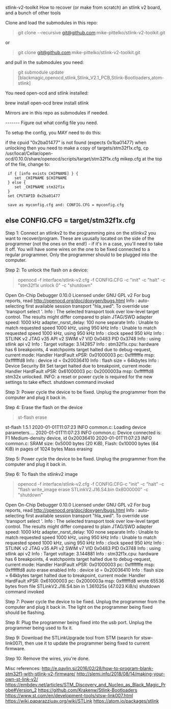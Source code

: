 stlink-v2-toolkit
How to recover (or make from scratch) an stlink v2 board, and a bunch of other tools

Clone and load the submodules in this repo:

>git clone --recursive git@github.com:mike-pittelko/stlink-v2-toolkit.git

or

>git clone git@github.com:mike-pittelko/stlink-v2-toolkit.git
  
and pull in the submodules you need:
  
>git submodule update [blackmagic,openocd,stlink,Stlink_V2.1_PCB,Stlink-Bootloaders,atom-stlink]


You need open-ocd and stlink installed:

brew install open-ocd
brew install stlink

Mirrors are in this repo as submodules if needed.

------- Figure out what config file you need.

To setup the config, you MAY need to do this:


if the cpuid "0x2ba01477" is not found (expects 0x1ba01477) when unlocking then you need to
     make a copy of targets/stm32f1x.cfg,
          cp /usr/local/Cellar/open-ocd/0.10.0/share/openocd/scripts/target/stm32f1x.cfg mikep.cfg
     at the top of the file, change to:

     if { [info exists CHIPNAME] } {
        set _CHIPNAME $CHIPNAME
     } else {
        set _CHIPNAME stm32f1x
     }
     set CPUTAPID 0x2ba01477

     save as myconfig.cfg and: CONFIG.CFG = myconfig.cfg
else
	CONFIG.CFG = target/stm32f1x.cfg
------

Step 1:
Connect an stlinkv2 to the programming pins on the stlinkv2 you want to recover/program. These are ususally located
on the side of the programmer (not the ones on the end!) - if it's in a case, you'll need to take it off.
You will have some wires on the one to be fixed connected to a regular programmer. Only the programmer
should to be plugged into the computer.

Step 2:
To unlock the flash on a device:
>openocd -f interface/stlink-v2.cfg -f CONFIG.CFG -c "init" -c "halt" -c "stm32f1x unlock 0" -c "shutdown"


Open On-Chip Debugger 0.10.0
Licensed under GNU GPL v2
For bug reports, read
	http://openocd.org/doc/doxygen/bugs.html
Info : auto-selecting first available session transport "hla_swd". To override use 'transport select <transport>'.
Info : The selected transport took over low-level target control. The results might differ compared to plain JTAG/SWD
adapter speed: 1000 kHz
adapter_nsrst_delay: 100
none separate
Info : Unable to match requested speed 1000 kHz, using 950 kHz
Info : Unable to match requested speed 1000 kHz, using 950 kHz
Info : clock speed 950 kHz
Info : STLINK v2 JTAG v35 API v2 SWIM v7 VID 0x0483 PID 0x3748
Info : using stlink api v2
Info : Target voltage: 3.142857
Info : stm32f1x.cpu: hardware has 6 breakpoints, 4 watchpoints
target halted due to debug-request, current mode: Handler HardFault
xPSR: 0x01000003 pc: 0xfffffffe msp: 0xffffffd8
Info : device id = 0x20036410
Info : flash size = 64kbytes
Info : Device Security Bit Set
target halted due to breakpoint, current mode: Handler HardFault
xPSR: 0x61000003 pc: 0x2000003a msp: 0xffffffd8
stm32x unlocked.
INFO: a reset or power cycle is required for the new settings to take effect.
shutdown command invoked

Step 3:
Power cycle the device to be fixed.  Unplug the programmer from the computer
and plug it back in.

Step 4:
Erase the flash on the device
>st-flash erase


st-flash 1.5.1
2020-01-01T11:07:23 INFO common.c: Loading device parameters....
2020-01-01T11:07:23 INFO common.c: Device connected is: F1 Medium-density device, id 0x20036410
2020-01-01T11:07:23 INFO common.c: SRAM size: 0x5000 bytes (20 KiB), Flash: 0x10000 bytes (64 KiB) in pages of 1024 bytes
Mass erasing

Step 5:
Power cycle the device to be fixed.  Unplug the programmer from the computer
and plug it back in.

Step 6:
To flash the stlinkv2 image
>openocd -f interface/stlink-v2.cfg -f CONFIG.CFG-c "init" -c "halt" -c "flash write_image erase STLinkV2.J16.S4.bin 0x8000000" -c "shutdown"


Open On-Chip Debugger 0.10.0
Licensed under GNU GPL v2
For bug reports, read
	http://openocd.org/doc/doxygen/bugs.html
Info : auto-selecting first available session transport "hla_swd". To override use 'transport select <transport>'.
Info : The selected transport took over low-level target control. The results might differ compared to plain JTAG/SWD
adapter speed: 1000 kHz
adapter_nsrst_delay: 100
none separate
Info : Unable to match requested speed 1000 kHz, using 950 kHz
Info : Unable to match requested speed 1000 kHz, using 950 kHz
Info : clock speed 950 kHz
Info : STLINK v2 JTAG v35 API v2 SWIM v7 VID 0x0483 PID 0x3748
Info : using stlink api v2
Info : Target voltage: 3.144881
Info : stm32f1x.cpu: hardware has 6 breakpoints, 4 watchpoints
target halted due to debug-request, current mode: Handler HardFault
xPSR: 0x01000003 pc: 0xfffffffe msp: 0xffffffd8
auto erase enabled
Info : device id = 0x20036410
Info : flash size = 64kbytes
target halted due to breakpoint, current mode: Handler HardFault
xPSR: 0x61000003 pc: 0x2000003a msp: 0xffffffd8
wrote 65536 bytes from file STLinkV2.J16.S4.bin in 1.361025s (47.023 KiB/s)
shutdown command invoked

Step 7:
Power cycle the device to be fixed.  Unplug the programmer from the computer
and plug it back in.
The light on the programmer being fixed should be flashing.

Step 8:
Plug the programmer being fixed into the usb port. Unplug the programmer being
used to fix it.

Step 9:
Download the STLinkUpgrade tool from STM (search for stsw-link007), then use it to update the programmer being fixed to current firmware.

Step 10:
Remove the wires, you're done.


Misc references:
http://e.pavlin.si/2016/02/28/how-to-program-blank-stm32f1-with-stlink-v2-firmware/
http://slemi.info/2018/08/14/making-your-own-st-link-v2/
https://embdev.net/articles/STM_Discovery_and_Nucleo_as_Black_Magic_Probe#Version_2
https://github.com/Krakenw/Stlink-Bootloaders
https://www.st.com/en/development-tools/stsw-link007.html
https://wiki.paparazziuav.org/wiki/STLink
https://atom.io/packages/stlink
